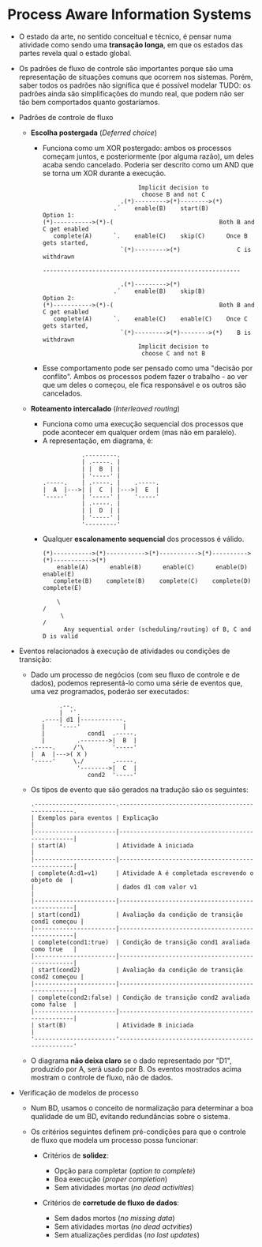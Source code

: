 Process Aware Information Systems
==================================

- O estado da arte, no sentido conceitual e técnico, é pensar numa atividade
  como sendo uma **transação longa**, em que os estados das partes revela qual
  o estado global.

- Os padrões de fluxo de controle são importantes porque são uma representação
  de situações comuns que ocorrem nos sistemas. Porém, saber todos os padrões
  não significa que é possível modelar TUDO: os padrões ainda são simplificações
  do mundo real, que podem não ser tão bem comportados quanto gostaríamos.

- Padrões de controle de fluxo
  - **Escolha postergada** (*Deferred choice*)
    - Funciona como um XOR postergado: ambos os processos começam juntos, e
      posteriormente (por alguma razão), um deles acaba sendo cancelado.
      Poderia ser descrito como um AND que se torna um XOR durante a execução.
      ```
                                 Implicit decision to
                                  choose B and not C
                            .(*)--------->(*)-------->(*)
                          .´    enable(B)    start(B)          Option 1:
      (*)----------->(*)-(                              Both B and C get enabled
         complete(A)      `.    enable(C)    skip(C)      Once B gets started,
                            `(*)--------->(*)                C is withdrawn

      --------------------------------------------------------

                            .(*)--------->(*)
                          .´    enable(B)    skip(B)           Option 2:
      (*)----------->(*)-(                              Both B and C get enabled
         complete(A)      `.    enable(C)    enable(C)    Once C gets started,
                            `(*)--------->(*)-------->(*)    B is withdrawn
                                 Implicit decision to
                                  choose C and not B
      ```
    - Esse comportamento pode ser pensado como uma "decisão por conflito". Ambos
      os processos podem fazer o trabalho - ao ver que um deles o começou, ele
      fica responsável e os outros são cancelados.

  - **Roteamento intercalado** (*Interleaved routing*)
    - Funciona como uma execução sequencial dos processos que pode acontecer em
      qualquer ordem (mas não em paralelo).
    - A representação, em diagrama, é:
      ```
                 .---------.
                 | .-----. |
                 | |  B  | |
                 | '-----' |
      .-----.    | .-----. |    .-----.
      |  A  |--->| |  C  | |--->|  E  |
      '-----'    | '-----' |    '-----'
                 | .-----. |
                 | |  D  | |
                 | '-----' |
                 '---------'
      ```
    - Qualquer **escalonamento sequencial** dos processos é válido.
      ```
      (*)----------->(*)----------->(*)----------->(*)---------->(*)----------->(*)
          enable(A)      enable(B)      enable(C)      enable(D)     enable(E)
         complete(B)    complete(B)    complete(C)    complete(D)   complete(E)

          \                                                                  /
           \                                                                /
            Any sequential order (scheduling/routing) of B, C and D is valid 
      ```

- Eventos relacionados à execução de atividades ou condições de transição:

  - Dado um processo de negócios (com seu fluxo de controle e de dados),
    podemos representá-lo como uma série de eventos que, uma vez programados,
    poderão ser executados:
    ```
            .--.
            |  '`.
       .----| d1 |------------.
       |    '----'            | 
       |            cond1  .-----.
       |         .-------->|  B  |
    .-----.     /'\        '-----'
    |  A  |--->( X )
    '-----'     \./        .-----.
                 '-------->|  C  |
                    cond2  '-----'
    ```

  - Os tipos de evento que são gerados na tradução são os seguintes:
    ```
    .-----------------------.--------------------------------------------------.
    | Exemplos para eventos | Explicação                                       |
    |-----------------------|--------------------------------------------------|
    | start(A)              | Atividade A iniciada                             |
    |-----------------------|--------------------------------------------------|
    | complete(A:d1=v1)     | Atividade A é completada escrevendo o objeto de  |
    |                       | dados d1 com valor v1                            |
    |-----------------------|--------------------------------------------------|
    | start(cond1)          | Avaliação da condição de transição cond1 começou |
    |-----------------------|--------------------------------------------------|
    | complete(cond1:true)  | Condição de transição cond1 avaliada como true   |
    |-----------------------|--------------------------------------------------|
    | start(cond2)          | Avaliação da condição de transição cond2 começou |
    |-----------------------|--------------------------------------------------|
    | complete(cond2:false) | Condição de transição cond2 avaliada como false  |
    |-----------------------|--------------------------------------------------|
    | start(B)              | Atividade B iniciada                             |
    '-----------------------'--------------------------------------------------'
    ```

  - O diagrama **não deixa claro** se o dado representado por "D1", produzido
    por A, será usado por B. Os eventos mostrados acima mostram o controle de
    fluxo, não de dados.

- Verificação de modelos de processo
  - Num BD, usamos o conceito de normalização para determinar a boa qualidade 
    de um BD, evitando redundâncias sobre o sistema.

  - Os critérios seguintes definem pré-condições para que o controle de fluxo
    que modela um processo possa funcionar:
    
    - Critérios de **solidez**:
      - Opção para completar (*option to complete*)
      - Boa execução (*proper completion*)
      - Sem atividades mortas (*no dead activities*)

    - Critérios de **corretude de fluxo de dados**:
      - Sem dados mortos (*no missing data*)
      - Sem atividades mortas (*no dead actvities*)
      - Sem atualizações perdidas (*no lost updates*)
